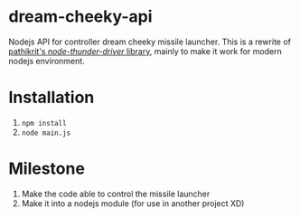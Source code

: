 dream-cheeky-api
================

Nodejs API for controller dream cheeky missile launcher.
This is a rewrite of [pathikrit's *node-thunder-driver* library](https://github.com/pathikrit/node-thunder-driver),  mainly to make it work for modern nodejs environment.


Installation
==============
1. `npm install`
2. `node main.js`

Milestone
==============
1. Make the code able to control the missile launcher
2. Make it into a nodejs module (for use in another project XD)
